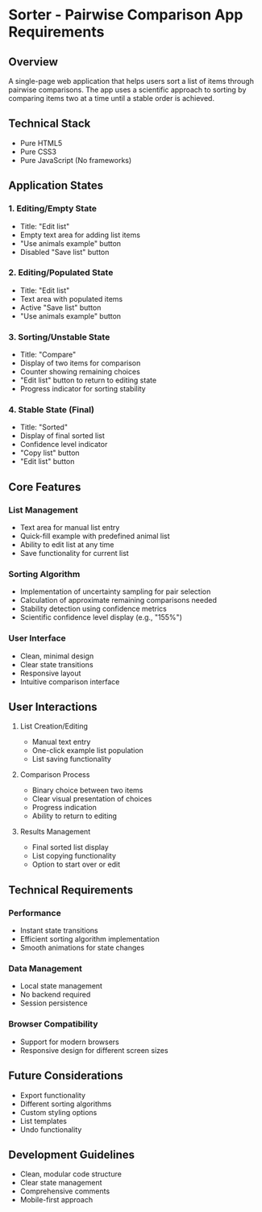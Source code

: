 # Sorter - Pairwise Comparison App Requirements

## Overview
A single-page web application that helps users sort a list of items through pairwise comparisons. The app uses a scientific approach to sorting by comparing items two at a time until a stable order is achieved.

## Technical Stack
- Pure HTML5
- Pure CSS3
- Pure JavaScript (No frameworks)

## Application States

### 1. Editing/Empty State
- Title: "Edit list"
- Empty text area for adding list items
- "Use animals example" button
- Disabled "Save list" button

### 2. Editing/Populated State
- Title: "Edit list"
- Text area with populated items
- Active "Save list" button
- "Use animals example" button

### 3. Sorting/Unstable State
- Title: "Compare"
- Display of two items for comparison
- Counter showing remaining choices
- "Edit list" button to return to editing state
- Progress indicator for sorting stability

### 4. Stable State (Final)
- Title: "Sorted"
- Display of final sorted list
- Confidence level indicator
- "Copy list" button
- "Edit list" button

## Core Features

### List Management
- Text area for manual list entry
- Quick-fill example with predefined animal list
- Ability to edit list at any time
- Save functionality for current list

### Sorting Algorithm
- Implementation of uncertainty sampling for pair selection
- Calculation of approximate remaining comparisons needed
- Stability detection using confidence metrics
- Scientific confidence level display (e.g., "155%")

### User Interface
- Clean, minimal design
- Clear state transitions
- Responsive layout
- Intuitive comparison interface

## User Interactions
1. List Creation/Editing
   - Manual text entry
   - One-click example list population
   - List saving functionality

2. Comparison Process
   - Binary choice between two items
   - Clear visual presentation of choices
   - Progress indication
   - Ability to return to editing

3. Results Management
   - Final sorted list display
   - List copying functionality
   - Option to start over or edit

## Technical Requirements

### Performance
- Instant state transitions
- Efficient sorting algorithm implementation
- Smooth animations for state changes

### Data Management
- Local state management
- No backend required
- Session persistence

### Browser Compatibility
- Support for modern browsers
- Responsive design for different screen sizes

## Future Considerations
- Export functionality
- Different sorting algorithms
- Custom styling options
- List templates
- Undo functionality

## Development Guidelines
- Clean, modular code structure
- Clear state management
- Comprehensive comments
- Mobile-first approach
